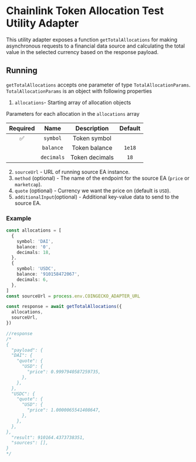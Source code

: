 # Chainlink Token Allocation Test Utility Adapter

This utility adapter exposes a function `getTotalAllocations` for making asynchronous requests to a financial data source
and calculating the total value in the selected currency based on the response payload.

## Running

`getTotalAllocations` accepts one parameter of type `TotalAllocationParams`. `TotalAllocationParams` is an object with following properties

1. `allocations`- Starting array of allocation objects

Parameters for each allocation in the `allocations` array

| Required |    Name    |  Description   | Default |
| :------: | :--------: | :------------: | :-----: |
|    ✅    |  `symbol`  |  Token symbol  |         |
|          | `balance`  | Token balance  | `1e18`  |
|          | `decimals` | Token decimals |  `18`   |

2. `sourceUrl` - URL of running source EA instance.
3. `method` (optional) - The name of the endpoint for the source EA (`price` or `marketcap`).
4. `quote` (optional) - Currency we want the price on (default is `USD`).
5. `additionalInput`(optional) - Additional key-value data to send to the source EA.

### Example

```typescript
const allocations = [
  {
    symbol: 'DAI',
    balance: '0',
    decimals: 18,
  },
  {
    symbol: 'USDC',
    balance: '910158472067',
    decimals: 6,
  },
]
const sourceUrl = process.env.COINGECKO_ADAPTER_URL

const response = await getTotalAllocations({
  allocations,
  sourceUrl,
})

//response
/*
{
  "payload": {
  "DAI": {
    "quote": {
      "USD": {
        "price": 0.9997940587259735,
      },
    },
  },
  "USDC": {
    "quote": {
      "USD": {
        "price": 1.0000065541408647,
      },
    },
  },
},
  "result": 910164.4373738351,
  "sources": [],
}
*/
```
